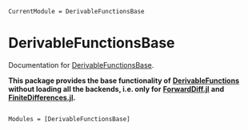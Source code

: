 ```@meta
CurrentModule = DerivableFunctionsBase
```

# DerivableFunctionsBase

Documentation for [DerivableFunctionsBase](https://github.com/RafaelArutjunjan/DerivableFunctionsBase.jl).

**This package provides the base functionality of** [**DerivableFunctions**](https://github.com/RafaelArutjunjan/DerivableFunctions.jl) **without loading all the backends, i.e. only for** [**ForwardDiff.jl**](https://github.com/JuliaDiff/ForwardDiff.jl) **and** [**FiniteDifferences.jl**](https://github.com/JuliaDiff/FiniteDifferences.jl)**.**

```@index
```

```@autodocs
Modules = [DerivableFunctionsBase]
```
